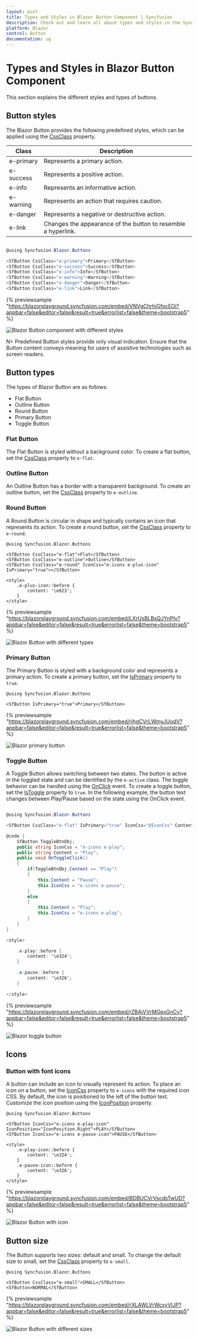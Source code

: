 ```yaml
---
layout: post
title: Types and Styles in Blazor Button Component | Syncfusion
description: Check out and learn all about types and styles in the Syncfusion Blazor Button component and much more.
platform: Blazor
control: Button
documentation: ug
---
```


# Types and Styles in Blazor Button Component

This section explains the different styles and types of buttons.

## Button styles

The Blazor Button provides the following predefined styles, which can be applied using the [CssClass](https://help.syncfusion.com/cr/blazor/Syncfusion.Blazor.Buttons.SfButton.html#Syncfusion_Blazor_Buttons_SfButton_CssClass) property.

| Class | Description |
| -------- | -------- |
| e-primary | Represents a primary action. |
| e-success | Represents a positive action. |
| e-info | Represents an informative action. |
| e-warning | Represents an action that requires caution. |
| e-danger | Represents a negative or destructive action. |
| e-link | Changes the appearance of the button to resemble a hyperlink. |

```csharp

@using Syncfusion.Blazor.Buttons

<SfButton CssClass="e-primary">Primary</SfButton>
<SfButton CssClass="e-success">Success</SfButton>
<SfButton CssClass="e-info">Info</SfButton>
<SfButton CssClass="e-warning">Warning</SfButton>
<SfButton CssClass="e-danger">Danger</SfButton>
<SfButton CssClass="e-link">Link</SfButton>

```

{% previewsample "https://blazorplayground.syncfusion.com/embed/VNVgChrhiGfocEOi?appbar=false&editor=false&result=true&errorlist=false&theme=bootstrap5" %}

![Blazor Button component with different styles](./images/blazor-button-with-different-style.png)

N> Predefined Button styles provide only visual indication. Ensure that the Button content conveys meaning for users of assistive technologies such as screen readers.

## Button types

The types of Blazor Button are as follows:

* Flat Button
* Outline Button
* Round Button
* Primary Button
* Toggle Button

### Flat Button

The Flat Button is styled without a background color. To create a flat button, set the [CssClass](https://help.syncfusion.com/cr/blazor/Syncfusion.Blazor.Buttons.SfButton.html#Syncfusion_Blazor_Buttons_SfButton_CssClass) property to `e-flat`.

### Outline Button

An Outline Button has a border with a transparent background. To create an outline button, set the [CssClass](https://help.syncfusion.com/cr/blazor/Syncfusion.Blazor.Buttons.SfButton.html#Syncfusion_Blazor_Buttons_SfButton_CssClass) property to `e-outline`.

### Round Button

A Round Button is circular in shape and typically contains an icon that represents its action. To create a round button, set the [CssClass](https://help.syncfusion.com/cr/blazor/Syncfusion.Blazor.Buttons.SfButton.html#Syncfusion_Blazor_Buttons_SfButton_CssClass) property to `e-round`.

```cshtml
@using Syncfusion.Blazor.Buttons

<SfButton CssClass="e-flat">Flat</SfButton>
<SfButton CssClass="e-outline">Outline</SfButton>
<SfButton CssClass="e-round" IconCss="e-icons e-plus-icon" IsPrimary="true"></SfButton>

<style>
    .e-plus-icon::before {
        content: '\e823';
    }
</style>
```

{% previewsample "https://blazorplayground.syncfusion.com/embed/LXrUsBLBsQJYnPIv?appbar=false&editor=false&result=true&errorlist=false&theme=bootstrap5" %}

![Blazor Button with different types](./images/blazor-button-types.png)

### Primary Button

The Primary Button is styled with a background color and represents a primary action. To create a primary button, set the [IsPrimary](https://help.syncfusion.com/cr/blazor/Syncfusion.Blazor.Buttons.SfButton.html#Syncfusion_Blazor_Buttons_SfButton_IsPrimary) property to `true`.

```cshtml
@using Syncfusion.Blazor.Buttons

<SfButton IsPrimary="true">Primary</SfButton>
```

{% previewsample "https://blazorplayground.syncfusion.com/embed/rjhgCVrLWmyJUodV?appbar=false&editor=false&result=true&errorlist=false&theme=bootstrap5" %}

![Blazor primary button](./images/blazor-primary-button.png)

### Toggle Button

A Toggle Button allows switching between two states. The button is active in the toggled state and can be identified by the `e-active` class. The toggle behavior can be handled using the [OnClick](https://help.syncfusion.com/cr/blazor/Syncfusion.Blazor.Buttons.SfButton.html#Syncfusion_Blazor_Buttons_SfButton_OnClick) event. To create a toggle button, set the [IsToggle](https://help.syncfusion.com/cr/blazor/Syncfusion.Blazor.Buttons.SfButton.html#Syncfusion_Blazor_Buttons_SfButton_IsToggle) property to `true`. In the following example, the button text changes between Play/Pause based on the state using the OnClick event.

```csharp

@using Syncfusion.Blazor.Buttons

<SfButton CssClass="e-flat" IsPrimary="true" IconCss="@IconCss" Content="@Content" IsToggle="true" @onclick="OnToggleClick" @ref="ToggleBtnObj"></SfButton>

@code {
    SfButton ToggleBtnObj;
    public string IconCss = "e-icons e-play";
    public string Content = "Play";
    public void OnToggleClick()
    {
        if(ToggleBtnObj.Content == "Play")
        {
            this.Content = "Pause";
            this.IconCss = "e-icons e-pause";
        }
        else
        {
            this.Content = "Play";
            this.IconCss = "e-icons e-play";
        }
    }
}

<style>

    .e-play::before {
        content: '\e324';
    }

    .e-pause::before {
        content: '\e326';
    }

</style>

```

{% previewsample "https://blazorplayground.syncfusion.com/embed/rZBAiVVrMGexGnCy?appbar=false&editor=false&result=true&errorlist=false&theme=bootstrap5" %}

![Blazor toggle button](./images/blazor-toggle-button.png)

## Icons

### Button with font icons

A button can include an icon to visually represent its action. To place an icon on a button, set the [IconCss](https://help.syncfusion.com/cr/blazor/Syncfusion.Blazor.Buttons.SfButton.html#Syncfusion_Blazor_Buttons_SfButton_IconCss) property to `e-icons` with the required icon CSS. By default, the icon is positioned to the left of the button text. Customize the icon position using the [IconPosition](https://help.syncfusion.com/cr/blazor/Syncfusion.Blazor.Buttons.SfButton.html#Syncfusion_Blazor_Buttons_SfButton_IconPosition) property.

```cshtml
@using Syncfusion.Blazor.Buttons

<SfButton IconCss="e-icons e-play-icon" IconPosition="IconPosition.Right">PLAY</SfButton>
<SfButton IconCss="e-icons e-pause-icon">PAUSE</SfButton>

<style>
    .e-play-icon::before {
        content: '\e324';
    }
    .e-pause-icon::before {
        content: '\e326';
    }
</style>

```

{% previewsample "https://blazorplayground.syncfusion.com/embed/BDBUCVrVscdsTwUD?appbar=false&editor=false&result=true&errorlist=false&theme=bootstrap5" %}


![Blazor Button with icon](./images/blazor-button-icon.png)

## Button size

The Button supports two sizes: default and small. To change the default size to small, set the [CssClass](https://help.syncfusion.com/cr/blazor/Syncfusion.Blazor.Buttons.SfButton.html#Syncfusion_Blazor_Buttons_SfButton_CssClass) property to `e-small`.

```cshtml
@using Syncfusion.Blazor.Buttons

<SfButton CssClass="e-small">SMALL</SfButton>
<SfButton>NORMAL</SfButton>

```

{% previewsample "https://blazorplayground.syncfusion.com/embed/rXLAWLVrWcxyVIJP?appbar=false&editor=false&result=true&errorlist=false&theme=bootstrap5" %}


![Blazor Button with different sizes](./images/blazor-button-with-different-size.png)